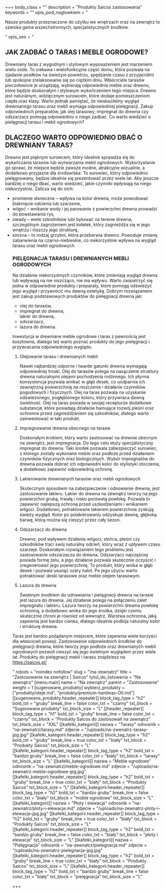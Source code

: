 +++
body_class = ""
description = "Produkty Saicos zastosowania"
keywords = ""
opis_pod_naglowkiem = "<p>Nasze produkty przeznaczone do użytku we wnętrzach oraz na zewnątrz to szeroka gama wszechstronnych, specjalistycznych środków.</p>"
opis_seo = "<h2>JAK ZADBAĆ O TARAS I MEBLE OGRODOWE?</h2><p>Drewniany taras z wygodnym i stylowym wyposażeniem jest marzeniem wielu osób. To ciekawa i wielofunkcyjna część domu, która pozwala na zjadanie posiłków na świeżym powietrzu, spędzanie czasu z przyjaciółmi lub spokojne zrelaksowanie się po ciężkim dniu. Właściciele tarasów pieczołowicie je urządzają, wybierają odpowiednie meble oraz drewno, które będzie doskonałym i stylowym wykończeniem tego miejsca. Drewno jest naturalnym, wdzięcznym surowcem, które dodaje pomieszczeniom ciepła oraz klasy. Warto jednak pamiętać, że nieskazitelny wygląd drewnianego tarasu oraz mebli wymaga odpowiedniej pielęgnacji. Zakup odpowiednich preparatów, jak olej tarasowy, impregnat do drewna czy odszarzacz pomogą odpowiednio o niego zadbać. Co warto wiedzieć o pielęgnacji tarasu i mebli ogrodowych?</p><h2>DLACZEGO WARTO ODPOWIEDNIO DBAĆ O DREWNIANY TARAS?</h2><p>Drewno jest pięknym surowcem, który idealnie sprawdza się do wykańczania tarasów lub wytwarzania mebli ogrodowych. Wykorzystanie go sprawi, że miejsce będzie zawsze modne, atrakcyjne wizualnie, a dodatkowo przyjazne dla środowiska. To surowiec, który odpowiednio pielęgnowany, będzie idealnie się prezentować przez wiele lat. Aby jeszcze bardziej o niego dbać, warto wiedzieć, jakie czynniki wpływają na niego niekorzystnie. Zalicza się do nich:</p><ul><li>promienie słoneczne – wpływa na kolor drewna, może powodować blaknięcie odcienia lub szarzenie,</li><li>wilgoć – wnikanie wody i jej parowanie z powierzchni drewna prowadzi do powstawania rys,</li><li>owady – wiele szkodników lubi bytować na terenie drewna, szczególnym zagrożeniem jest kołatek, który zagnieżdża się w jego wnętrzu i niszczy jego strukturę,</li><li>sinizna – to rodzaj grzybni, która przebarwia drewno. Powoduje zmianę zabarwienia na czarno-niebieskie, co niekorzystnie wpływa na wygląd tarasu oraz mebli ogrodowych.</li><h3>PIELĘGNACJA TARASU I DREWNIANYCH MEBLI OGRODOWYCH</h3><p>Na działanie niekorzystnych czynników, które zmieniają wygląd drewna lub wpływają na nie niszcząco, nie ma wpływu. Warto zaopatrzyć się jedna w odpowiednie produkty i preparaty, które pomogą odświeżyć jego wygląd i przywrócić mu dawną estetykę. Dobrym rozwiązaniem jest zakup podstawowych produktów do pielęgnacji drewna jak:</p><ul><li>olej do tarasów,</li><li>impregnat do drewna,</li></li>lakier do drewna,</li><li>odszarzacz,</li><li>lazura do drewna.</li></ul><p>Inwestycja w drewniane meble ogrodowe i taras z pewnością jest kosztowna, dlatego też warto poznać produkty do jego pielęgnacji i przywracania odpowiedniego wyglądu.</p><ol><li><p>Olejowanie tarasu i drewnianych mebli</p><p>Nawet najbardziej odporne i twarde gatunki drewna wymagają odpowiedniej troski. Olej do tarasów polega na nasączenie struktury drewna naturalnymi olejami pochodzenia roślinnego. Ich płynna konsystencja pozwala wnikać w głąb desek, co uodparnia ich zewnętrzną powierzchnię na niszczenie i działanie czynników pogodowych i fizycznych. Olej na taras pozwala na uzyskanie odświeżonego, pogłębionego koloru, który przywraca dawną świetność. Olej na taras posiada w swojej recepturze dodatkowe substancje, które posiadają działanie hamujące rozwój pleśni oraz ochronne przed zagnieżdżaniem się szkodników, dlatego warto zainwestować w taki produkt.</p></li><li><p>Impregnowanie drewna obecnego na tarasie</p><p>Doskonałym krokiem, który warto zastosować na drewnie obecnym na zewnątrz, jest impregnacja. Do tego celu służy specjalistyczny impregnat do drewna. Taki środek pozwala zabezpieczyć surowiec, z którego zostały wykonane meble oraz podłoże przed działaniem czynników fizycznych oraz biologicznych. Wybór impregnatów do drewna pozwala dobrać ich odpowiedni kolor do stylistyki otoczenia, a dodatkowo zapewnić odpowiednią ochronę.</p></li><li><p>Lakierowanie drewnianych tarasów oraz mebli ogrodowych</p><p>Skutecznym sposobem na zabezpieczenie i odnowienie drewna, jest zastosowanie lakieru. Lakier do drewna na zewnątrz tworzy na jego powierzchni grubą, trwałą i nisko porowatą powłokę. Pozwala to zapewnić najlepszą ochronę przed uszkodzeniami i wnikaniem wilgoci. Dodatkowo, potraktowane lakierem powierzchnie zyskują świeży wygląd. Kolor po polakierowaniu odzyskuje dawną, głęboką barwę, którą można się cieszyć przez cały sezon.</p></li><li><p>Odszarzacz do drewna</p><p>Drewno, pod wpływem działania wilgoci, słońca, pleśni czy szkodników traci swój naturalny odcień, który wraz z upływem czasu szarzeje. Doskonałym rozwiązaniem tego problemu jest zastosowanie odszarzacza do drewna. Odszarzacz najczęściej posiada formę żelu, a jego działanie pozwala skutecznie oczyścić i zregenerować jego powierzchnię. To produkt, który wnika w głąb desek i pozwala usunąć szary nalot. Po jego użyciu warto potraktować deski tarasowe oraz meble olejem tarasowym.</p></li><li><p>Lazura do drewna</p><p>Świetnym środkiem do odnawiania i pielęgnacji drewna na tarasie jest lazura do drewna. Jej działanie polega na połączeniu zalet impregnatu i lakieru. Lazura tworzy na powierzchni drewna powłokę ochronną, a dodatkowo wnika do jego środka, dzięki czemu skutecznie chroni je również od wewnątrz. Warstwa ochronna, jaką zapewnia jest bardzo cienka, dlatego idealnie podbija naturalny kolor i strukturę drewna.</p></li></ol><p>Taras jest bardzo pożądanym miejscem, które zapewnia wiele korzyści dla właścicieli posesji. Zastosowanie odpowiednich środków do pielęgnacji drewna, które tworzy jego podłoże oraz drewnianych mebli ogrodowych pozwoli cieszyć się jego świetnym wyglądem przez wiele lat. Produkty do pielęgnacji mebli i tarasu znajdziesz na https://saicos.pl/</p>"
robots = "noindex nofollow"
slug = "/na-zewnatrz"
title = "Zastosowanie na zewnątrz | Saicos"
tytul_do_listowania = "Na zewnątrz"
[menu.main]
name = "Na zewnątrz"
parent = "Zastosowanie"
weight = 1
[sugerowane_produkty]
wybierz_produkty = ["produkty/oleje.md", "produkty/premium-hardwax-Oil.md"]
[[sugerowane_produkty.header_repeater]]
block_tag_type = "h2"
bold_txt = "gruby"
break_line = false
color_txt = "czarny"
txt_block = "Sugerowane produkty"
txt_block_size = "L"
[[header_repeater]]
block_tag_type = "h1"
bold_txt = "gruby"
break_line = false
color_txt = "czarny"
txt_block = "Produkty Saicos do zastosowań na zewnątrz"
txt_block_size = "XXL"
[[kafelki_kategorii]]
nazwa = "Tarasy"
odnosnik = "na-zewnatrz/tarasy.md"
zdjecie = "/uploads/na-zwenatrz-tarasy-jpg.jpg"
[[kafelki_kategorii.header_repeater]]
block_tag_type = "h2"
bold_txt = "gruby"
break_line = true
color_txt = "biały"
txt_block = "Produkty Saicos"
txt_block_size = "L"
[[kafelki_kategorii.header_repeater]]
block_tag_type = "h2"
bold_txt = "bardzo gruby"
break_line = false
color_txt = "biały"
txt_block = "tarasy"
txt_block_size = "L"
[[kafelki_kategorii]]
nazwa = "Meble ogrodowe"
odnosnik = "na-zewnatrz/meble-ogrodowe.md"
zdjecie = "/uploads/na-zewnatrz-meble-ogrodowe-jpg.jpg"
[[kafelki_kategorii.header_repeater]]
block_tag_type = "h2"
bold_txt = "gruby"
break_line = true
color_txt = "biały"
txt_block = "Produkty Saicos"
txt_block_size = "L"
[[kafelki_kategorii.header_repeater]]
block_tag_type = "h2"
bold_txt = "bardzo gruby"
break_line = false
color_txt = "biały"
txt_block = "moble ogrodowe"
txt_block_size = "L"
[[kafelki_kategorii]]
nazwa = "Płoty i elewacje"
odnosnik = "na-zewnatrz/ploty-i-elewacje.md"
zdjecie = "/uploads/na-zewnatrz-ploty-i-elewacje-jpg.jpg"
[[kafelki_kategorii.header_repeater]]
block_tag_type = "h2"
bold_txt = "gruby"
break_line = true
color_txt = "biały"
txt_block = "Produkty Saicos"
txt_block_size = "L"
[[kafelki_kategorii.header_repeater]]
block_tag_type = "h2"
bold_txt = "bardzo gruby"
break_line = false
color_txt = "biały"
txt_block = "płoty i elewacje"
txt_block_size = "L"
[[kafelki_kategorii]]
nazwa = "Pielęgnacja"
odnosnik = "na-zewnatrz/pielegnacja.md"
zdjecie = "/uploads/na-zewnatrz-pielegnacja-jpg.jpg"
[[kafelki_kategorii.header_repeater]]
block_tag_type = "h2"
bold_txt = "gruby"
break_line = true
color_txt = "biały"
txt_block = "Produkty Saicos"
txt_block_size = "L"
[[kafelki_kategorii.header_repeater]]
block_tag_type = "h2"
bold_txt = "bardzo gruby"
break_line = false
color_txt = "biały"
txt_block = "pielęgnacja"
txt_block_size = "L"

+++
